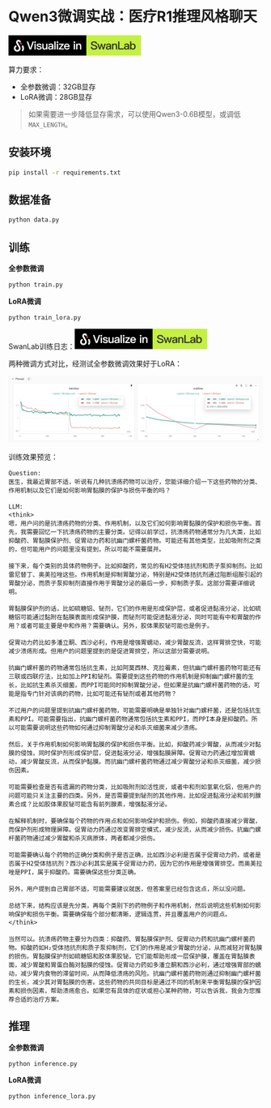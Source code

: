# Qwen3微调实战：医疗R1推理风格聊天 

[![](https://raw.githubusercontent.com/SwanHubX/assets/main/badge1.svg)](https://swanlab.cn/@ZeyiLin/qwen3-sft-medical/overview)

算力要求：
- 全参数微调：32GB显存
- LoRA微调：28GB显存

> 如果需要进一步降低显存需求，可以使用Qwen3-0.6B模型，或调低`MAX_LENGTH`。

## 安装环境

```bash
pip install -r requirements.txt
```

## 数据准备

```bash
python data.py
```

## 训练

**全参数微调**
```bash
python train.py
```

**LoRA微调**
```bash
python train_lora.py
```

SwanLab训练日志：[![](https://raw.githubusercontent.com/SwanHubX/assets/main/badge1.svg)](https://swanlab.cn/@ZeyiLin/qwen3-sft-medical/overview)

两种微调方式对比，经测试全参数微调效果好于LoRA：

![](./readme_images/charts.png)


训练效果预览：

```
Question: 
医生，我最近胃部不适，听说有几种抗溃疡药物可以治疗，您能详细介绍一下这些药物的分类、作用机制以及它们是如何影响胃黏膜的保护与损伤平衡的吗？

LLM:
<think>
嗯，用户问的是抗溃疡药物的分类、作用机制，以及它们如何影响胃黏膜的保护和损伤平衡。首先，我需要回忆一下抗溃疡药物的主要分类。记得以前学过，抗溃疡药物通常分为几大类，比如抑酸药、胃黏膜保护剂、促胃动力药和抗幽门螺杆菌药物。可能还有其他类型，比如吸附剂之类的，但可能用户的问题里没有提到，所以可能不需要展开。

接下来，每个类别的具体药物例子。比如抑酸药，常见的有H2受体拮抗剂和质子泵抑制剂。比如雷尼替丁、奥美拉唑这些。作用机制是抑制胃酸分泌，特别是H2受体拮抗剂通过阻断组胺引起的胃酸分泌，而质子泵抑制剂直接作用于胃酸分泌的最后一步，抑制质子泵。这部分需要详细说明。

胃黏膜保护剂的话，比如硫糖铝、铋剂，它们的作用是形成保护层，或者促进黏液分泌，比如硫糖铝可能通过黏附在黏膜表面形成保护膜，而铋剂可能促进黏液分泌，同时可能有中和胃酸的作用？或者可能主要是中和作用？需要确认。另外，胶体果胶铋可能也是例子。

促胃动力药比如多潘立酮、西沙必利，作用是增强胃蠕动，减少胃酸反流，这样胃排空快，可能减少溃疡形成。但用户的问题里提到的是促进胃排空，所以这部分需要说明。

抗幽门螺杆菌的药物通常包括抗生素，比如阿莫西林、克拉霉素，但抗幽门螺杆菌药物可能还有三联或四联疗法，比如加上PPI和铋剂。需要提到这些药物的作用机制是抑制幽门螺杆菌的生长，比如抗生素杀灭细菌，而PPI可能同时抑制胃酸分泌，但如果是抗幽门螺杆菌药物的话，可能是指专门针对该病的药物，比如可能还有铋剂或者其他药物？

不过用户的问题里提到抗幽门螺杆菌药物，可能需要明确是单独针对幽门螺杆菌，还是包括抗生素和PPI。可能需要指出，抗幽门螺杆菌药物通常包括抗生素和PPI，而PPI本身是抑酸药。所以可能需要说明这些药物如何通过抑制胃酸分泌和杀灭细菌来减少溃疡。

然后，关于作用机制如何影响胃黏膜的保护和损伤平衡。比如，抑酸药减少胃酸，从而减少对黏膜的侵蚀，同时保护剂形成保护层，促进黏液分泌，增强黏膜屏障。促胃动力药通过增加胃蠕动，减少胃酸反流，从而保护黏膜。而抗幽门螺杆菌药物通过减少胃酸分泌和杀灭细菌，减少损伤因素。

可能需要检查是否有遗漏的药物分类，比如吸附剂如活性炭，或者中和剂如氢氧化铝，但用户的问题可能只关注主要的四类。另外，是否需要提到铋剂的其他作用，比如促进黏液分泌和前列腺素合成？比如胶体果胶铋可能含有前列腺素，增强黏液分泌。

在解释机制时，要确保每个药物的作用点和如何影响保护和损伤。例如，抑酸药直接减少胃酸，而保护剂形成物理屏障。促胃动力药通过改变胃排空模式，减少反流，从而减少损伤。抗幽门螺杆菌药物通过减少胃酸和杀灭病原体，两者都减少损伤。

可能需要确认每个药物的正确分类和例子是否正确，比如西沙必利是否属于促胃动力药，或者是否属于H2受体拮抗剂？西沙必利其实是属于促胃动力药，因为它的作用是增强胃排空。而奥美拉唑是PPI，属于抑酸药。需要确保这些分类正确。

另外，用户提到自己胃部不适，可能需要建议就医，但答案里已经包含这点，所以没问题。

总结下来，结构应该是先分类，再每个类别下的药物例子和作用机制，然后说明这些机制如何影响保护和损伤平衡。需要确保每个部分都清晰，逻辑连贯，并且覆盖用户的问题点。
</think> 

当然可以。抗溃疡药物主要分为四类：抑酸药、胃黏膜保护剂、促胃动力药和抗幽门螺杆菌药物。抑酸药如H₂受体拮抗剂和质子泵抑制剂，它们的作用是减少胃酸的分泌，从而减轻对胃黏膜的损伤。胃黏膜保护剂如硫糖铝和胶体果胶铋，它们能帮助形成一层保护膜，覆盖在胃黏膜表面，减少胃酸和胃蛋白酶对黏膜的侵蚀。促胃动力药如多潘立酮和西沙必利，通过增强胃部的蠕动，减少胃内食物的滞留时间，从而降低溃疡的风险。抗幽门螺杆菌药物则通过抑制幽门螺杆菌的生长，减少其对胃黏膜的伤害。这些药物的共同目标是通过不同的机制来平衡胃黏膜的保护因素和损伤因素，帮助溃疡愈合。如果您有具体的症状或担心某种药物，可以告诉我，我会为您推荐合适的治疗方案。
```

## 推理

**全参数微调**
```bash
python inference.py
```

**LoRA微调**
```bash
python inference_lora.py
```